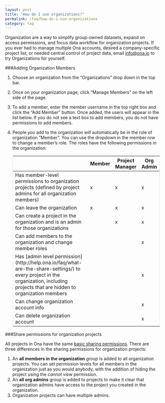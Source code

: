 ```yaml
---
layout: post
title: "How do I use organizations?"
permalink: /faq/how-do-i-use-organizations
category: faq
---
```


Organization are a way to simplify group-owned datasets, expand on access permissions, and focus data workflow for organization projects. If you ever had to manage multiple Ona accounts, desired a company-specific project list, or needed central control of project data, email <info@ona.io> to try Organizations for yourself.

###Adding Organization Members

1. Choose an organization from the “Organizations” drop down in the top bar.
2. Once on your organization page, click “Manage Members” on the left side of the page.
3. To add a member, enter the member username in the top right box and click the “Add Member” button. Once added, the users will appear in the list below. If you do not see a text box to add members, you do not have permissions to add members.
4. People you add to the organization will automatically be in the role of organization “Member”. You can use the dropdown in the member row to change a member’s role. The roles have the following permissions in the organization:

	<table style="border: 1px solid #E6E6E6;">
	  <thead>
	    <tr>
	      <th></th>
	      <th>Member</th>
	      <th>Project Manager</th>
	      <th>Org Admin</th>
	    </tr>
	  </thead>
	  <tbody>
	    <tr>
	      <td>Has member-level permissions to organization projects (defined by project admins for all organization members)</td>
	      <td>x</td>
	      <td>x</td>
	      <td>x</td>
	    </tr>
	    <tr>
	      <td>Can leave the organization</td>
	      <td>x</td>
	      <td>x</td>
	      <td>x</td>
	    </tr>
	    <tr>
	      <td>Can create a project in the organization and is an admin for those organizations</td>
	      <td></td>
	      <td>x</td>
	      <td>x</td>
	    </tr>
	    <tr>
	      <td>Can add members to the organization and change member roles</td>
	      <td></td>
	      <td></td>
	      <td>x</td>
	    </tr>
	    <tr>
	      <td>Has [admin level permission](http://help.ona.io/faq/what-are-the-share-settings/) to every project in the organization, including projects that are hidden to organization members</td>
	      <td></td>
	      <td></td>
	      <td>x</td>
	    </tr>
	    <tr>
	      <td>Can change organization account info</td>
	      <td></td>
	      <td></td>
	      <td>x</td>
	    </tr>
	    <tr>
	      <td>Can delete organization account</td>
	      <td></td>
	      <td></td>
	      <td>x</td>
	    </tr>
	  </tbody>
	</table>


###Share permissions for organization projects

All projects in Ona have the same [basic sharing permissions](http://help.ona.io/faq/what-are-the-share-settings/). There are three differences in the sharing permissions for organization projects:

1. An **all members in the organization** group is added to all organization projects. You can set permission levels for all members in the organization just as you would anybody, with the addition of hiding the project using the *cannot view* permission. 
2. An **all org admins** group is added to projects to make it clear that organization admins have access to the project you created in the organization. 
3. Organization projects can have multiple admins.
